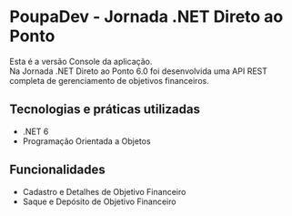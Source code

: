 # PoupaDev - Jornada .NET Direto ao Ponto

Esta é a versão Console da aplicação.  
Na Jornada .NET Direto ao Ponto 6.0 foi desenvolvida uma API REST completa de gerenciamento de objetivos financeiros.


## Tecnologias e práticas utilizadas
- .NET 6
- Programação Orientada a Objetos

## Funcionalidades
- Cadastro e Detalhes de Objetivo Financeiro
- Saque e Depósito de Objetivo Financeiro
